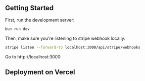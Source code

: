 ## Getting Started

First, run the development server:

```bash
bun run dev
```

Then, make sure you're listening to stripe webhook locally:

```bash
stripe listen --forward-to localhost:3000/api/stripe/webhooks
```

Go to http://localhost:3000

## Deployment on Vercel
